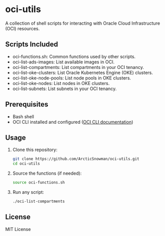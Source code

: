 # oci-utils

A collection of shell scripts for interacting with Oracle Cloud Infrastructure (OCI) resources.

## Scripts Included

- oci-functions.sh: Common functions used by other scripts.
- oci-list-ads-images: List available images in OCI.
- oci-list-compartments: List compartments in your OCI tenancy.
- oci-list-oke-clusters: List Oracle Kubernetes Engine (OKE) clusters.
- oci-list-oke-node-pools: List node pools in OKE clusters.
- oci-list-oke-nodes: List nodes in OKE clusters.
- oci-list-subnets: List subnets in your OCI tenancy.

## Prerequisites

- Bash shell
- OCI CLI installed and configured ([OCI CLI documentation](https://docs.oracle.com/en-us/iaas/Content/API/SDKDocs/cliinstall.htm))

## Usage

1. Clone this repository:
   ```bash
   git clone https://github.com/ArcticSnowman/oci-utils.git
   cd oci-utils
   ```

2. Source the functions (if needed):
   ```bash
   source oci-functions.sh
   ```

3. Run any script:
   ```bash
   ./oci-list-compartments
   ```

## License

MIT License

